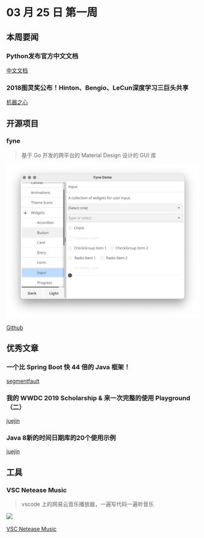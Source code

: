 # 03 月 25 日 第一周

## 本周要闻

### Python发布官方中文文档

[中文文档](https://docs.python.org/zh-cn)

### 2018图灵奖公布！Hinton、Bengio、LeCun深度学习三巨头共享

[机器之心](https://www.jiqizhixin.com/articles/19032701)

## 开源项目

### fyne

<Badge text="Go" type="tip" vertical="middle"/>

> 基于 Go 开发的跨平台的 Material Design 设计的 GUI 库

![](https://github.com/fyne-io/fyne/raw/master/img/widgets-light.png)

[Github](https://github.com/fyne-io/fyne)

## 优秀文章

### 一个比 Spring Boot 快 44 倍的 Java 框架！

[segmentfault](https://segmentfault.com/a/1190000018640630)

### 我的 WWDC 2019 Scholarship & 来一次完整的使用 Playground（二）

[juejin](https://juejin.im/post/5c972b165188252d6458309a)

### Java 8新的时间日期库的20个使用示例

[juejin](https://juejin.im/post/5c9ae4cc6fb9a070aa5cfef2)

## 工具

### VSC Netease Music

> vscode 上的网易云音乐播放器，一遍写代码一遍听音乐

![](https://user-images.githubusercontent.com/26399680/50915155-240ae880-1473-11e9-91b6-731183a6b26a.gif)

[VSC Netease Music](https://marketplace.visualstudio.com/items?itemName=nondanee.vsc-netease-music)
